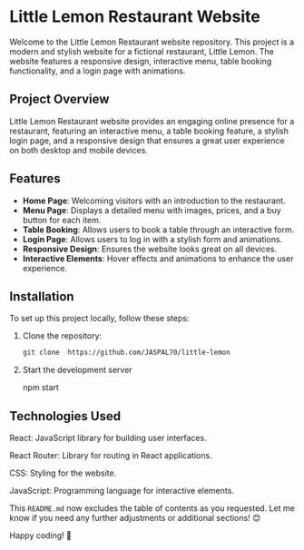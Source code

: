 # Little Lemon Restaurant Website

Welcome to the Little Lemon Restaurant website repository. This project is a modern and stylish website for a fictional restaurant, Little Lemon. The website features a responsive design, interactive menu, table booking functionality, and a login page with animations.

## Project Overview

Little Lemon Restaurant website provides an engaging online presence for a restaurant, featuring an interactive menu, a table booking feature, a stylish login page, and a responsive design that ensures a great user experience on both desktop and mobile devices.

## Features

- **Home Page**: Welcoming visitors with an introduction to the restaurant.
- **Menu Page**: Displays a detailed menu with images, prices, and a buy button for each item.
- **Table Booking**: Allows users to book a table through an interactive form.
- **Login Page**: Allows users to log in with a stylish form and animations.
- **Responsive Design**: Ensures the website looks great on all devices.
- **Interactive Elements**: Hover effects and animations to enhance the user experience.

## Installation

To set up this project locally, follow these steps:

1. Clone the repository:
   ```bash
   git clone  https://github.com/JASPAL70/little-lemon
2.  Start the development server
 
    npm start


## Technologies Used

React: JavaScript library for building user interfaces.

React Router: Library for routing in React applications.

CSS: Styling for the website.

JavaScript: Programming language for interactive elements.






This `README.md` now excludes the table of contents as you requested. Let me know if you need any further adjustments or additional sections! 😊

Happy coding! 🚀
